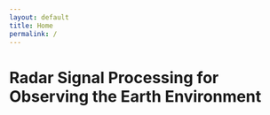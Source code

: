 ```yaml
---
layout: default
title: Home
permalink: /
---
```


# Radar Signal Processing for Observing the Earth Environment

<!-- ![대표 이미지](/assets/images/hero.jpg) -->